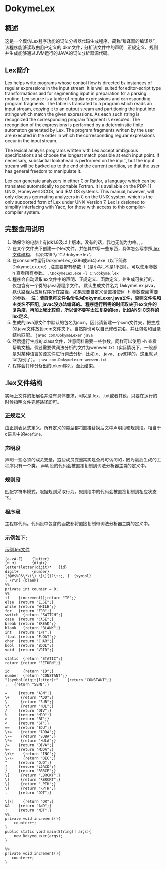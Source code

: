# DokymeLex

## 概述

这是一个模仿Lex程序功能的词法分析器代码生成程序，简称“编译器的编译器”。该程序能够读取由用户定义的.dkm文件，分析该文件中的声明、正规定义、规则并生成能够通过JVM运行的JAVA的词法分析器源代码。

## Lex简介

Lex helps write programs whose control flow is directed by instances of regular expressions in the input stream. It is well suited for editor-script type transformations and for segmenting input in preparation for a parsing routine.
Lex source is a table of regular expressions and corresponding program fragments. The table is translated to a program which reads an input stream, copying it to an output stream and partitioning the input into strings which match the given expressions. As each such string is recognized the corresponding program fragment is executed. The recognition of the expressions is performed by a deterministic finite automaton generated by Lex. The program fragments written by the user are executed in the order in which the corresponding regular expressions occur in the input stream.

The lexical analysis programs written with Lex accept ambiguous specifications and choose the longest match possible at each input point. If necessary, substantial lookahead is performed on the input, but the input stream will be backed up to the end of the current partition, so that the user has general freedom to manipulate it.

Lex can generate analyzers in either C or Ratfor, a language which can be translated automatically to portable Fortran. It is available on the PDP-11 UNIX, Honeywell GCOS, and IBM OS systems. This manual, however, will only discuss generating analyzers in C on the UNIX system, which is the only supported form of Lex under UNIX Version 7. Lex is designed to simplify interfacing with Yacc, for those with access to this compiler-compiler system.

## 完整食用说明

1. 确保你的电脑上有jdk1.8及以上版本，没有的话，我也无能为力咯。。。
2. 在某个文件夹下创建一个lex文件，并在其中写一些东西，具体怎么写参照[.lex文件结构](#lexFormat)。
    假设路径为 'C:\dokyme.lex'。
3. 在console中运行DokymeLex_{i386或x64}.exe（以下简称DokymeLex.exe）,注意要带有参数 -l（是小写L不是1不是i）。可以使用参数 -h 查看所有参数。
    `.\DokymeLex.exe -l C:\dokyme.lex`
4. 程序会自动读取lex文件中的声明、正规定义、函数定义，并生成可执行的、仅包含有一个类的.java源程序文件。
    默认生成文件名为 DokymeLex.java，默认路径为应用程序所在路径，如果想要自定义请直接使用 -h 参数查阅需要的参数。
    **注：请自觉将文件名命名为DokymeLexer.java文件，否则文件名和主类名不匹配，javac没办法编译的。**
    **程序运行所需的时间取决于lex文件的复杂度，再加上我比较菜，所以请不要写太过复杂的lex，比如ANSI C这样的lex定义。**
5. 生成的java源文件中默认的包名为com。因此请新建一个com文件夹，把生成的.java文件放到com文件夹下。当然你也可以自己修改包名，并让包名和目录结构匹配。
    `javac com/DokymeLexer.java`
6. 然后运行生成的.class文件，注意同样需要一些参数，同样可以使用 -h 查看帮助文档。假设需要做词法分析的文件为wenwen.txt（实际情况下，一般都是对某种语言的源文件进行词法分析，比如.c、.java、.py这样的，这里就以txt为例了）。
    `java com.DokymeLexer wenwen.txt`
7. 程序会打印分析出的token序列。至此结束。

## .lex文件结构

<div id="lexFormat"></div>

实际上文件的拓展名并没有具体要求，可以是.lex、.txt或者其他，只要在运行的时候指明文件完整路径即可。

### 正规定义

由正则表达式定义。所有定义的类型都将直接替换后文中声明段和规则段。相当于c语言中的`#define`。

### 声明段

声明一些必须的成员变量，这些成员变量其实是全局可访问的，因为最后生成的主程序只有一个类。
声明段的代码会被直接复制到词法分析器主类的定义中。

### 规则段

匹配字符串模式，根据规则采取行为。规则段中的代码会被直接复制到相应状态下。

### 程序段

主程序代码。代码段中包含的函数都将直接复制带词法分析器主类的定义中。

### 示例如下:

[示例.lex文件](https://github.com/Dokyme/DokymeLex/blob/master/rule.dokyme)
    
    [a-zA-Z]    {letter}
    [0-9]       {digit}
    letter(letter|digit)*   {id}
    digit+      {number}
    [!@#$%^&\*\(\)_\[\]{}?\+:;,.]  {symbol}
    [ \r\n] {blank}
    %%
    private int counter = 0;
    %%
    if    {increment();return "IF";}
    else  {return "ELSE";}
    while {return "WHILE";}
    for   {return "FOR";}
    switch  {return "SWITCH";}
    case  {return "CASE";}
    break {return "BREAK";}
    blank   {return "BLANK";}
    int   {return "INT";}
    float {return "FLOAT";}
    char  {return "CHAR";}
    bool  {return "BOOL";}
    void  {return "VOID";}
    
    static  {return "STATIC";}
    return {return "RETURN";}
    
    id      {return "ID";}
    number  {return "CONSTANT";}
    "(symbol|digit|letter)+"    {return "CONSTANT";}
    ;   {return "SEMI";}
    
    =     {return "ASN";}
    \+     {return "ADD";}
    \-     {return "SUB";}
    \*     {return "MUL";}
    /     {return "DIV";}
    %     {return "MOD";}
    >     {return "BT";}
    <     {return "ST";}
    ==    {return "EQU";}
    \+=    {return "ADDA";}
    \-=    {return "SUBA";}
    \*=    {return "MULA";}
    /=    {return "DIVA";}
    %=    {return "MODA";}
    \+\+    {return "INC";}
    \-\-    {return "DEC";}
    "     {return "QUO";}
    {     {return "LBRCE";}
    }     {return "RBRCE";}
    \[     {return "LBRCKT";}
    \]     {return "RBRCKT";}
    \(     {return "LPTH";}
    \)     {return "RPTH";}
    .     {return "DOT";}
    
    \|\|    {return "OR";}
    &&    {return "AND";}
    !     {return "NOT";}
    %%
    private void increment(){
        counter++;
    }
    public static void main(String[] args){
        new DokymeLexer(args);
    }
    
    %%
    private void increment(){
       counter++;
    }
